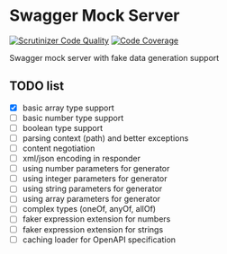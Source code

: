 # Swagger Mock Server

[![Scrutinizer Code Quality](https://scrutinizer-ci.com/g/strider2038/swagger-mock/badges/quality-score.png?b=master)](https://scrutinizer-ci.com/g/strider2038/swagger-mock/?branch=master)
[![Code Coverage](https://scrutinizer-ci.com/g/strider2038/swagger-mock/badges/coverage.png?b=master)](https://scrutinizer-ci.com/g/strider2038/swagger-mock/?branch=master)

Swagger mock server with fake data generation support

## TODO list

* [x] basic array type support
* [ ] basic number type support
* [ ] boolean type support
* [ ] parsing context (path) and better exceptions
* [ ] content negotiation
* [ ] xml/json encoding in responder
* [ ] using number parameters for generator
* [ ] using integer parameters for generator
* [ ] using string parameters for generator
* [ ] using array parameters for generator
* [ ] complex types (oneOf, anyOf, allOf)
* [ ] faker expression extension for numbers
* [ ] faker expression extension for strings
* [ ] caching loader for OpenAPI specification
